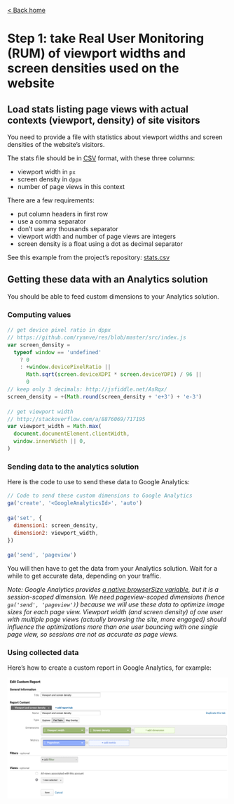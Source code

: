 [< Back home](/daltons/)

# Step 1: take Real User Monitoring (RUM) of viewport widths and screen densities used on the website

## Load stats listing page views with actual contexts (viewport, density) of site visitors

You need to provide a file with statistics about viewport widths and screen densities of the website’s visitors.

The stats file should be in [<abbr title="Coma-Separated Values">CSV</abbr>](https://en.wikipedia.org/wiki/Comma-separated_values) format, with these three columns:

- viewport width in `px`
- screen density in `dppx`
- number of page views in this context

There are a few requirements:

- put column headers in first row
- use a comma separator
- don’t use any thousands separator
- viewport width and number of page views are integers
- screen density is a float using a dot as decimal separator

See this example from the project’s repository: [stats.csv](https://github.com/cleverage/daltons/blob/master/examples/simple/stats.csv)

## Getting these data with an Analytics solution

You should be able to feed custom dimensions to your Analytics solution.

### Computing values

```javascript
// get device pixel ratio in dppx
// https://github.com/ryanve/res/blob/master/src/index.js
var screen_density =
  typeof window == 'undefined'
    ? 0
    : +window.devicePixelRatio ||
      Math.sqrt(screen.deviceXDPI * screen.deviceYDPI) / 96 ||
      0
// keep only 3 decimals: http://jsfiddle.net/AsRqx/
screen_density = +(Math.round(screen_density + 'e+3') + 'e-3')

// get viewport width
// http://stackoverflow.com/a/8876069/717195
var viewport_width = Math.max(
  document.documentElement.clientWidth,
  window.innerWidth || 0,
)
```

### Sending data to the analytics solution

Here is the code to use to send these data to Google Analytics:

```javascript
// Code to send these custom dimensions to Google Analytics
ga('create', '<GoogleAnalyticsId>', 'auto')

ga('set', {
  dimension1: screen_density,
  dimension2: viewport_width,
})

ga('send', 'pageview')
```

You will then have to get the data from your Analytics solution. Wait for a while to get accurate data, depending on your traffic.

*Note: Google Analytics provides [a native browserSize variable](https://developers.google.com/analytics/devguides/reporting/core/dimsmets#view=detail&group=platform_or_device&jump=ga_browsersize), but it is a session-scoped dimension. We need pageview-scoped dimensions (hence `ga('send', 'pageview')`) because we will use these data to optimize image sizes for each page view. Viewport width (and screen density) of one user with multiple page views (actually browsing the site, more engaged) should influence the optimizations more than one user bouncing with one single page view, so sessions are not as accurate as page views.*

### Using collected data

Here’s how to create a custom report in Google Analytics, for example:

![Creating a custom report in Google Analytics](ga-custom-report.png)
